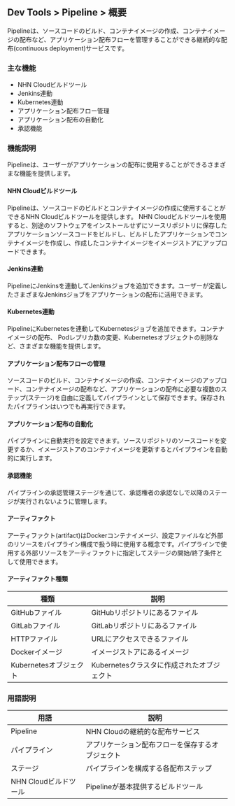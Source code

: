 ## Dev Tools > Pipeline > 概要
Pipelineは、ソースコードのビルド、コンテナイメージの作成、コンテナイメージの配布など、アプリケーション配布フローを管理することができる継続的な配布(continuous deployment)サービスです。

### 主な機能
* NHN Cloudビルドツール
* Jenkins連動
* Kubernetes連動
* アプリケーション配布フロー管理
* アプリケーション配布の自動化
* 承認機能

### 機能説明
Pipelineは、ユーザーがアプリケーションの配布に使用することができるさまざまな機能を提供します。

#### NHN Cloudビルドツール
Pipelineは、ソースコードのビルドとコンテナイメージの作成に使用することができるNHN Cloudビルドツールを提供します。 NHN Cloudビルドツールを使用すると、別途のソフトウェアをインストールせずにソースリポジトリに保存したアプリケーションソースコードをビルドし、ビルドしたアプリケーションでコンテナイメージを作成し、作成したコンテナイメージをイメージストアにアップロードできます。

#### Jenkins連動

PipelineにJenkinsを連動してJenkinsジョブを追加できます。ユーザーが定義したさまざまなJenkinsジョブをアプリケーションの配布に活用できます。

#### Kubernetes連動

PipelineにKubernetesを連動してKubernetesジョブを追加できます。コンテナイメージの配布、 Podレプリカ数の変更、Kubernetesオブジェクトの削除など、さまざまな機能を提供します。

#### アプリケーション配布フローの管理

ソースコードのビルド、コンテナイメージの作成、コンテナイメージのアップロード、コンテナイメージの配布など、アプリケーションの配布に必要な複数のステップ(ステージ)を自由に定義してパイプラインとして保存できます。保存されたパイプラインはいつでも再実行できます。

#### アプリケーション配布の自動化

パイプラインに自動実行を設定できます。ソースリポジトリのソースコードを変更するか、イメージストアのコンテナイメージを更新するとパイプラインを自動的に実行します。

#### 承認機能

パイプラインの承認管理ステージを通じて、承認権者の承認なしで以降のステージが実行されないように管理します。

#### アーティファクト

アーティファクト(artifact)はDockerコンテナイメージ、設定ファイルなど外部のリソースをパイプライン構成で扱う時に使用する概念です。パイプラインで使用する外部リソースをアーティファクトに指定してステージの開始/終了条件として使用できます。

#### アーティファクト種類
| 種類      | 説明              |
|-----------|-------------------|
| GitHubファイル | GitHubリポジトリにあるファイル |
| GitLabファイル | GitLabリポジトリにあるファイル |
| HTTPファイル | URLにアクセスできるファイル |
| Dockerイメージ | イメージストアにあるイメージ |
|Kubernetesオブジェクト| Kubernetesクラスタに作成されたオブジェクト|

### 用語説明
| 用語 | 説明 |
|---|---|
| Pipeline | NHN Cloudの継続的な配布サービス |
| パイプライン | アプリケーション配布フローを保存するオブジェクト |
| ステージ | パイプラインを構成する各配布ステップ |
| NHN Cloudビルドツール | Pipelineが基本提供するビルドツール |
